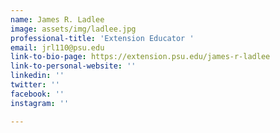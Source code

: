 ```yaml
---
name: James R. Ladlee
image: assets/img/ladlee.jpg
professional-title: 'Extension Educator '
email: jrl110@psu.edu
link-to-bio-page: https://extension.psu.edu/james-r-ladlee
link-to-personal-website: ''
linkedin: ''
twitter: ''
facebook: ''
instagram: ''

---
```

